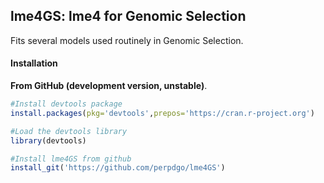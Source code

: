 ## lme4GS: lme4 for Genomic Selection

Fits several models used routinely in Genomic Selection.

#### Installation 

**From GitHub (development version, unstable)**.

```R
#Install devtools package
install.packages(pkg='devtools',prepos='https://cran.r-project.org')

#Load the devtools library
library(devtools)

#Install lme4GS from github
install_git('https://github.com/perpdgo/lme4GS')

```
